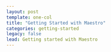 ```yaml
---
layout: post
template: one-col
title: "Getting Started with Maestro"
categories: getting-started
legacy: false
lead: Getting started with Maestro
---
```


